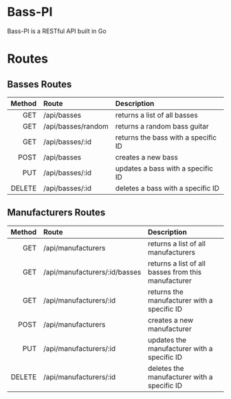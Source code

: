 # Bass-PI

Bass-PI is a RESTful API built in Go

# Routes

## Basses Routes

| Method | Route              | Description                         |
| -----: | :----------------- | :---------------------------------- |
|    GET | /api/basses        | returns a list of all basses        |
|    GET | /api/basses/random | returns a random bass guitar        |
|    GET | /api/basses/:id    | returns the bass with a specific ID |
|   POST | /api/basses        | creates a new bass                  |
|    PUT | /api/basses/:id    | updates a bass with a specific ID   |
| DELETE | /api/basses/:id    | deletes a bass with a specific ID   |

## Manufacturers Routes

| Method | Route                         | Description                                         |
| -----: | :---------------------------- | :-------------------------------------------------- |
|    GET | /api/manufacturers            | returns a list of all manufacturers                 |
|    GET | /api/manufacturers/:id/basses | returns a list of all basses from this manufacturer |
|    GET | /api/manufacturers/:id        | returns the manufacturer with a specific ID         |
|   POST | /api/manufacturers            | creates a new manufacturer                          |
|    PUT | /api/manufacturers/:id        | updates the manufacturer with a specific ID         |
| DELETE | /api/manufacturers/:id        | deletes the manufacturer with a specific ID         |
